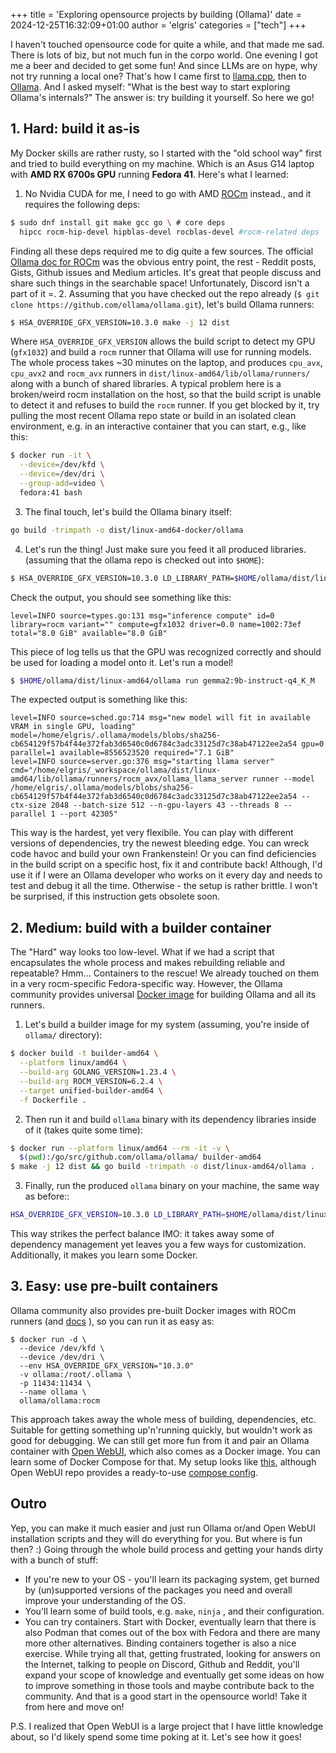 +++
title = 'Exploring opensource projects by building (Ollama)'
date = 2024-12-25T16:32:09+01:00
author = 'elgris'
categories = ["tech"]
+++

I haven't touched opensource code for quite a while, and that made me sad. There is lots of biz, but not much fun in the corpo world. One evening I got me a beer and decided to get some fun! And since LLMs are on hype, why not try running a local one? That's how I came first to [llama.cpp](https://github.com/ggerganov/llama.cpp), then to [Ollama](https://github.com/ollama/ollama). And I asked myself: "What is the best way to start exploring Ollama's internals?" The answer is: try building it yourself. So here we go!
## 1. Hard: build it as-is
My Docker skills are rather rusty, so I started with the "old school way" first and tried to build everything on my machine. Which is an Asus G14 laptop with **AMD RX 6700s GPU** running **Fedora 41**. Here's what I learned:
1. No Nvidia CUDA for me, I need to go with AMD [ROCm](https://rocm.docs.amd.com/en/latest/) instead., and it requires the following deps:
```bash
$ sudo dnf install git make gcc go \ # core deps
  hipcc rocm-hip-devel hipblas-devel rocblas-devel #rocm-related deps
```
   Finding all these deps required me to dig quite a few sources. The official [Ollama doc for ROCm]([https://github.com/ollama/ollama/blob/main/docs/development.md#linux-rocm-amd](https://github.com/ollama/ollama/blob/main/docs/development.md#linux-rocm-amd)) was the obvious entry point, the rest - Reddit posts, Gists, Github issues and Medium articles. It's great that people discuss and share such things in the searchable space! Unfortunately, Discord isn't a part of it =\.
2. Assuming that you have checked out the repo already (`$ git clone https://github.com/ollama/ollama.git`), let's build Ollama runners:
```bash
$ HSA_OVERRIDE_GFX_VERSION=10.3.0 make -j 12 dist
```
   Where `HSA_OVERRIDE_GFX_VERSION` allows the build script to detect my GPU (`gfx1032`) and build a `rocm` runner that Ollama will use for running models. The whole process takes ~30 minutes on the laptop, and produces  `cpu_avx`, `cpu_avx2` and `rocm_avx` runners in `dist/linux-amd64/lib/ollama/runners/` along with a bunch of shared libraries.
   A typical problem here is a broken/weird rocm installation on the host, so that the build script is unable to detect it and refuses to build the `rocm` runner. If you get blocked by it, try pulling the most recent Ollama repo state or build in an isolated clean environment, e.g. in an interactive container that you can start, e.g., like this: 
```bash
$ docker run -it \
  --device=/dev/kfd \
  --device=/dev/dri \
  --group-add=video \
  fedora:41 bash
```
3. The final touch, let's build the Ollama binary itself:
```bash
go build -trimpath -o dist/linux-amd64-docker/ollama
```

4. Let's run the thing! Just make sure you feed it all produced libraries. (assuming that the ollama repo is checked out into `$HOME`):
```bash
$ HSA_OVERRIDE_GFX_VERSION=10.3.0 LD_LIBRARY_PATH=$HOME/ollama/dist/linux-amd64/lib/ollama/ $HOME/ollama/dist/linux-amd64/ollama serve
```
   Check the output, you should see something like this:
```
level=INFO source=types.go:131 msg="inference compute" id=0 library=rocm variant="" compute=gfx1032 driver=0.0 name=1002:73ef total="8.0 GiB" available="8.0 GiB"
```
  This piece of log tells us that the GPU was recognized correctly and should be used for loading a model onto it. Let's run a model!
```bash
$ $HOME/ollama/dist/linux-amd64/ollama run gemma2:9b-instruct-q4_K_M
```
   The expected output is something like this:
```
level=INFO source=sched.go:714 msg="new model will fit in available VRAM in single GPU, loading" model=/home/elgris/.ollama/models/blobs/sha256-cb654129f57b4f44e372fab3d6540c0d6784c3adc33125d7c38ab47122ee2a54 gpu=0 parallel=1 available=8556523520 required="7.1 GiB"
level=INFO source=server.go:376 msg="starting llama server" cmd="/home/elgris/_workspace/ollama/dist/linux-amd64/lib/ollama/runners/rocm_avx/ollama_llama_server runner --model /home/elgris/.ollama/models/blobs/sha256-cb654129f57b4f44e372fab3d6540c0d6784c3adc33125d7c38ab47122ee2a54 --ctx-size 2048 --batch-size 512 --n-gpu-layers 43 --threads 8 --parallel 1 --port 42305"
```
This way is the hardest, yet very flexibile. You can play with different versions of dependencies, try the newest bleeding edge. You can wreck code havoc and build your own Frankenstein! Or you can find deficiencies in the build script on a specific host, fix it and contribute back!
Although, I'd use it if I were an Ollama developer who works on it every day and needs to test and debug it all the time. Otherwise - the setup is rather brittle. I won't be surprised, if this instruction gets obsolete soon.
## 2. Medium: build with a builder container
The "Hard" way looks too low-level. What if we had a script that encapsulates the whole process and makes rebuilding reliable and repeatable? Hmm... Containers to the rescue! We already touched on them in a very rocm-specific Fedora-specific way. However, the Ollama community provides universal [Docker image](https://github.com/ollama/ollama/blob/main/Dockerfile) for building Ollama and all its runners.
1. Let's build a builder image for my system (assuming, you're inside of `ollama/` directory):
```bash
$ docker build -t builder-amd64 \
  --platform linux/amd64 \
  --build-arg GOLANG_VERSION=1.23.4 \
  --build-arg ROCM_VERSION=6.2.4 \
  --target unified-builder-amd64 \
  -f Dockerfile .
```
2. Then run it and build `ollama` binary with its dependency libraries inside of it (takes quite some time):
```bash
$ docker run --platform linux/amd64 --rm -it -v \
  $(pwd):/go/src/github.com/ollama/ollama/ builder-amd64
$ make -j 12 dist && go build -trimpath -o dist/linux-amd64/ollama .
```
3. Finally, run the produced `ollama` binary on your machine, the same way as before::
```bash
HSA_OVERRIDE_GFX_VERSION=10.3.0 LD_LIBRARY_PATH=$HOME/ollama/dist/linux-amd64/lib/ollama/ $HOME/ollama/dist/linux-amd64/ollama serve
```
This way strikes the perfect balance IMO: it takes away some of dependency management yet leaves you a few ways for customization. Additionally, it makes you learn some Docker. 
## 3. Easy: use pre-built containers
Ollama community also provides pre-built Docker images with ROCm runners (and [docs](https://github.com/ollama/ollama/blob/main/docs/docker.md) ), so you can run it as easy as:
```
$ docker run -d \
  --device /dev/kfd \
  --device /dev/dri \
  --env HSA_OVERRIDE_GFX_VERSION="10.3.0"
  -v ollama:/root/.ollama \
  -p 11434:11434 \
  --name ollama \
  ollama/ollama:rocm
```
This approach takes away the whole mess of building, dependencies, etc. Suitable for getting something up'n'running quickly, but wouldn't work as good for debugging.
We can still get more fun from it and pair an Ollama container with [Open WebUI](https://github.com/open-webui/open-webui), which also comes as a Docker image. You can learn some of Docker Compose for that. My setup looks like [this](https://github.com/elgris/webui-ollama-docker/blob/main/compose.yaml), although Open WebUI repo provides a ready-to-use [compose config](https://github.com/open-webui/open-webui/blob/main/run-compose.sh).
## Outro
Yep, you can make it much easier and just run Ollama or/and Open WebUI installation scripts and they will do everything for you. But where is fun then? :) Going through the whole build process and getting your hands dirty with a bunch of stuff:
* If you're new to your OS - you'll learn its packaging system, get burned by (un)supported versions of the packages you need and overall improve your understanding of the OS.
* You'll learn some of build tools, e.g. `make`, `ninja` , and their configuration.
* You can try containers. Start with Docker, eventually learn that there is also Podman that comes out of the box with Fedora and there are many more other alternatives. Binding containers together is also a nice exercise.
While trying all that, getting frustrated, looking for answers on the Internet, talking to people on Discord, Github and Reddit, you'll expand your scope of knowledge and eventually get some ideas on how to improve something in those tools and maybe contribute back to the community. And that is a good start in the opensource world! Take it from here and move on! 

P.S. I realized that Open WebUI is a large project that I have little knowledge about, so I'd likely spend some time poking at it. Let's see how it goes!
